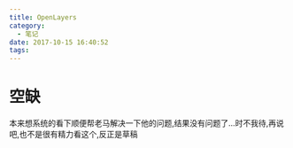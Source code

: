 ```yaml
---
title: OpenLayers
category:
  - 笔记
date: 2017-10-15 16:40:52
tags:
---
```

<!--more-->
# 空缺

本来想系统的看下顺便帮老马解决一下他的问题,结果没有问题了...时不我待,再说吧,也不是很有精力看这个,反正是草稿